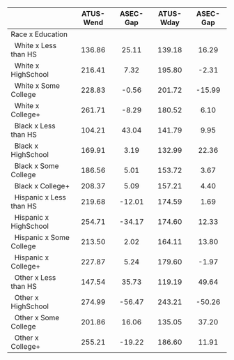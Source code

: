
|                      |    ATUS-Wend |     ASEC-Gap |    ATUS-Wday |     ASEC-Gap |
| -------------------- | :----------: | :----------: | :----------: | :----------: |
| Race x Education     |              |              |              |              |
| &nbsp;&nbsp;White x Less than HS |       136.86 |        25.11 |       139.18 |        16.29 |
| &nbsp;&nbsp;White x HighSchool |       216.41 |         7.32 |       195.80 |        -2.31 |
| &nbsp;&nbsp;White x Some College |       228.83 |        -0.56 |       201.72 |       -15.99 |
| &nbsp;&nbsp;White x College+ |       261.71 |        -8.29 |       180.52 |         6.10 |
| &nbsp;&nbsp;Black x Less than HS |       104.21 |        43.04 |       141.79 |         9.95 |
| &nbsp;&nbsp;Black x HighSchool |       169.91 |         3.19 |       132.99 |        22.36 |
| &nbsp;&nbsp;Black x Some College |       186.56 |         5.01 |       153.72 |         3.67 |
| &nbsp;&nbsp;Black x College+ |       208.37 |         5.09 |       157.21 |         4.40 |
| &nbsp;&nbsp;Hispanic x Less than HS |       219.68 |       -12.01 |       174.59 |         1.69 |
| &nbsp;&nbsp;Hispanic x HighSchool |       254.71 |       -34.17 |       174.60 |        12.33 |
| &nbsp;&nbsp;Hispanic x Some College |       213.50 |         2.02 |       164.11 |        13.80 |
| &nbsp;&nbsp;Hispanic x College+ |       227.87 |         5.24 |       179.60 |        -1.97 |
| &nbsp;&nbsp;Other x Less than HS |       147.54 |        35.73 |       119.19 |        49.64 |
| &nbsp;&nbsp;Other x HighSchool |       274.99 |       -56.47 |       243.21 |       -50.26 |
| &nbsp;&nbsp;Other x Some College |       201.86 |        16.06 |       135.05 |        37.20 |
| &nbsp;&nbsp;Other x College+ |       255.21 |       -19.22 |       186.60 |        11.91 |

